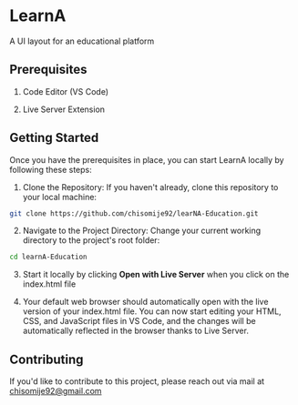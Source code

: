 
# LearnA

A UI layout for an educational platform


## Prerequisites
1. Code Editor (VS Code)

2. Live Server Extension



## Getting Started

Once you have the prerequisites in place, you can start LearnA locally by following these steps:

1. Clone the Repository: If you haven't already, clone this repository to your local machine:

```sh
git clone https://github.com/chisomije92/learNA-Education.git
```

2. Navigate to the Project Directory: Change your current working directory to the project's root folder:

```sh
cd learnA-Education
```

3. Start it locally by clicking **Open with Live Server** when you click on the index.html file

4. Your default web browser should automatically open with the live version of your index.html file. You can now start editing your HTML, CSS, and JavaScript files in VS Code, and the changes will be automatically reflected in the browser thanks to Live Server.



## Contributing
If you'd like to contribute to this project, please reach out via mail at chisomije92@gmail.com
